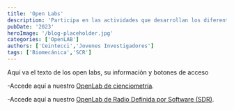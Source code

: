 ```yaml
---
title: 'Open Labs'
description: 'Participa en las actividades que desarrollan los diferentes laboratorios del centro de investigación.'
pubDate: '2023'
heroImage: '/blog-placeholder.jpg'
categories: ['OpenLAB']
authors: ['Ceintecci','Jovenes Investigadores']
tags: ['Biomecánica','SCR']
---
```


Aquí va el texto de los open labs, su información y botones de acceso

-Accede aquí a nuestro <a href="https://docs.google.com/forms/d/e/1FAIpQLSe0rT3FLiBYfFlOeoKKK_MK4B1jH54PzwrZO3FAUAl9OuzRWQ/viewform" target="_blank">OpenLab de cienciometría</a>.

-Accede aquí a nuestro <a href="https://docs.google.com/forms/d/e/1FAIpQLScjnex0PoNCPaH6tJzT5xck2BhFycZ6uaZgY5Hq5C-a4WPOnw/viewform" target="_blank">OpenLab de Radio Definida por Software (SDR)</a>.